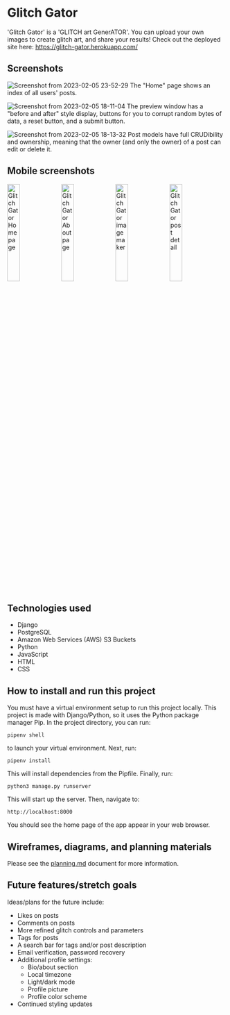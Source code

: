 # Glitch Gator

'Glitch Gator' is a 'GLITCH art GenerATOR'. You can upload your own images to create glitch art, and share your results! Check out the deployed site here: https://glitch-gator.herokuapp.com/

## Screenshots

![Screenshot from 2023-02-05 23-52-29](https://user-images.githubusercontent.com/115664302/216886713-aa92e6c1-4520-49ed-828f-285502f70f30.png)
The "Home" page shows an index of all users' posts.

![Screenshot from 2023-02-05 18-11-04](https://user-images.githubusercontent.com/115664302/216851711-c12ae1f9-acb2-499e-b375-f5814f393e6b.png)
The preview window has a "before and after" style display, buttons for you to corrupt random bytes of data, a reset button, and a submit button.

![Screenshot from 2023-02-05 18-13-32](https://user-images.githubusercontent.com/115664302/216851721-bee93f02-655b-4738-93c2-581a705591ee.png)
Post models have full CRUDibility and ownership, meaning that the owner (and only the owner) of a post can edit or delete it.

## Mobile screenshots

<img src="https://user-images.githubusercontent.com/115664302/216893803-f45c81e2-6c43-4d65-9925-9409327b2e4d.PNG" alt="Glitch Gator Home page" width=24% />&nbsp;<img src="https://user-images.githubusercontent.com/115664302/216893845-861b4d76-c68a-4ade-b791-590e43c36578.PNG" alt="Glitch Gator About page" width=24% />&nbsp;<img src="https://user-images.githubusercontent.com/115664302/216893914-55ad224f-c298-40e2-b91b-917f680fd8b3.PNG" alt="Glitch Gator image maker" width=24% />&nbsp;<img src="https://user-images.githubusercontent.com/115664302/216893925-edc11a71-a04a-4894-9d6e-e814d20ad97b.PNG" alt="Glitch Gator post detail" width=24% />

## Technologies used

- Django
- PostgreSQL
- Amazon Web Services (AWS) S3 Buckets
- Python
- JavaScript
- HTML
- CSS

## How to install and run this project

You must have a virtual environment setup to run this project locally. This project is made with Django/Python, so it uses the Python package manager Pip. In the project directory, you can run:

`pipenv shell`

to launch your virtual environment. Next, run:

`pipenv install`

This will install dependencies from the Pipfile. Finally, run:

`python3 manage.py runserver`

This will start up the server. Then, navigate to:

`http://localhost:8000`

You should see the home page of the app appear in your web browser.

## Wireframes, diagrams, and planning materials

Please see the <a href="https://github.com/jordbort/capstone-glitch_generator/blob/main/planning.md">planning.md</a> document for more information.

## Future features/stretch goals

Ideas/plans for the future include:
- Likes on posts
- Comments on posts
- More refined glitch controls and parameters
- Tags for posts
- A search bar for tags and/or post description
- Email verification, password recovery
- Additional profile settings:
  - Bio/about section
  - Local timezone
  - Light/dark mode
  - Profile picture
  - Profile color scheme
- Continued styling updates
